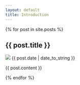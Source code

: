 ```yaml
---
layout: default
title: Introduction
---
```


{% for post in site.posts %}
<div class="mod post">
  <h2>{{ post.title }}</h2>
  <p class="quiet"><image src="/engineering/images/clock.png" />  {{ post.date | date_to_string }} </p>
  <p>{{ post.content }}</p>
</div>
{% endfor %}
